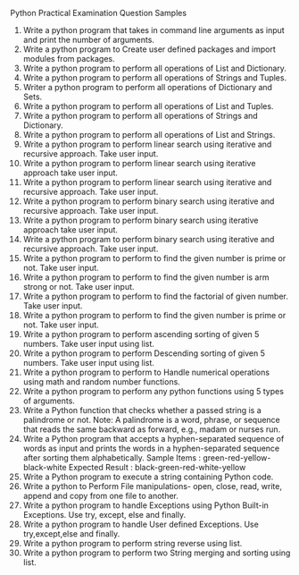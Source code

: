 Python Practical Examination Question Samples
1.	Write a python program that takes in command line arguments as input and print the number of arguments.
2.	Write a python program to Create user defined packages and import modules from packages.
3.	Write a python program to perform all operations of List and Dictionary.
4.	Write a python program to perform all operations of Strings and Tuples.
5.	Writer a python program to perform all operations of Dictionary and Sets.
6.	Write a python program to perform all operations of List and Tuples.
7.	Write a python program to perform all operations of Strings and Dictionary.
8.	Write a python program to perform all operations of List and Strings.
9.	Write a python program to perform linear search using iterative and recursive   approach. Take user input.
10.	Write a python program to perform linear search using iterative approach take user input.
11.	Write a python program to perform linear search using iterative and recursive approach. Take user input.
12.	Write a python program to perform binary search using iterative and recursive approach. Take user input.
13.	Write a python program to perform binary search using iterative approach take user input.
14.	Write a python program to perform binary search using iterative and recursive approach. Take user input.
15.	 Write a python program to perform to find the given number is prime or not. Take user input.
16.	Write a python program to perform to find the given number is arm strong or not. Take user input.
17.	Write a python program to perform to find the factorial of given number. Take user input.
18.	Write a python program to perform to find the given number is prime or not. Take user input.
19.	Write a python program to perform ascending sorting of given 5 numbers. Take user input using list.
20.	Write a python program to perform Descending sorting of given 5 numbers. Take user input using list.
21.	Write a python program to perform to Handle numerical operations using math and random number functions.
22.	Write a python program to perform any python functions using 5 types of arguments.
23.	Write a Python function that checks whether a passed string is a palindrome or not.
Note: A palindrome is a word, phrase, or sequence that reads the same backward as forward, e.g., madam or nurses run.
24.	Write a Python program that accepts a hyphen-separated sequence of words as input and prints the words in a hyphen-separated sequence after sorting them alphabetically.
Sample Items : green-red-yellow-black-white
Expected Result : black-green-red-white-yellow
25.	Write a Python program to execute a string containing Python code.
26.	Write a python to Perform File manipulations- open, close, read, write, append and copy from one file to another.
27.	Write a python program to handle Exceptions using Python Built-in Exceptions. Use try, except, else and finally.
28.	Write a python program to handle User defined Exceptions. Use try,except,else and finally.
29.	Write a python program to perform string reverse using list.
30.	Write a python program to perform two String merging and sorting using list.

